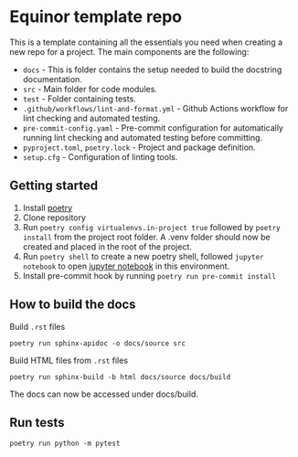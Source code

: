 # Equinor template repo

This is a template containing all the essentials you need when creating a new repo for a project. The main components are the following:

- `docs` - This is folder contains the setup needed to build the docstring documentation.
- `src` - Main folder for code modules.
- `test` - Folder containing tests.
- `.github/workflows/lint-and-format.yml` - Github Actions workflow for lint checking and automated testing.
- `pre-commit-config.yaml` - Pre-commit configuration for automatically running lint checking and automated testing before committing.
- `pyproject.toml`, `poetry.lock` - Project and package definition.
- `setup.cfg` - Configuration of linting tools.


## Getting started

1. Install [poetry](https://python-poetry.org/docs/)
1. Clone repository
1. Run `poetry config virtualenvs.in-project true` followed by `poetry install` from the project root folder. A .venv folder should now be created and placed in the root of the project. 
1. Run `poetry shell` to create a new poetry shell, followed `jupyter notebook` to open [jupyter notebook](https://jupyter.org/) in this environment. 
1. Install pre-commit hook by running `poetry run pre-commit install`

## How to build the docs
Build `.rst` files

```
poetry run sphinx-apidoc -o docs/source src
```

Build HTML files from `.rst` files

```
poetry run sphinx-build -b html docs/source docs/build
```

The docs can now be accessed under docs/build. 

## Run tests

`poetry run python -m pytest`
